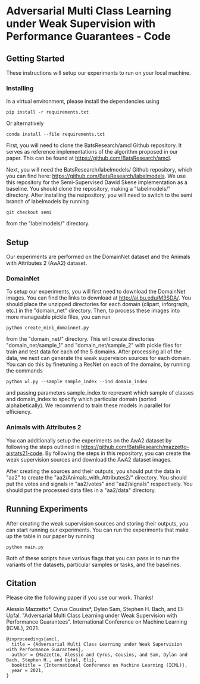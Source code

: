 # Adversarial Multi Class Learning under Weak Supervision with Performance Guarantees - Code

## Getting Started

These instructions will setup our experiments to run on your local machine. 

### Installing 

In a virtual environment, please install the dependencies using 

```
pip install -r requirements.txt
```
Or alternatively
```
conda install --file requirements.txt
```

First, you will need to clone the BatsResearch/amcl Github repository. It serves as reference implementations of the algorithm proposed in our paper. This can be found at https://github.com/BatsResearch/amcl.  

Next, you will need the BatsResearch/labelmodels/ Github repository, which you can find here: https://github.com/BatsResearch/labelmodels. We use this repository for the Semi-Supervised Dawid Skene implementation as a baseline. You should clone the repository, making a "labelmodels/" directory. After installing the respository, you will need to switch to the semi branch of labelmodels by running 
```
git checkout semi
```

from the "labelmodels/" directory.


## Setup

Our experiments are performed on the DomainNet dataset and the Animals with Attributes 2 (AwA2) dataset. 

### DomainNet

To setup our experiments, you will first need to download the DomainNet images. You can find the links to download at http://ai.bu.edu/M3SDA/. You should place the unzipped directories for each domain (clipart, inforgraph, etc.) in the "domain_net" directory. Then, to process these images into more manageable pickle files, you can run
```
python create_mini_domainnet.py
```

from the "domain_net/" directory. This will create directories "domain_net/sample_1" and "domain_net/sample_2" with pickle files for train and test data for each of the 5 domains. After processing all of the data, we next can generate the weak supervision sources for each domain. You can do this by finetuning a ResNet on each of the domains, by running the commands
```
python wl.py --sample sample_index --ind domain_index 
```
and passing parameters sample_index to represent which sample of classes and domain_index to specify which particular domain (sorted alphabetically). We recommend to train these models in parallel for efficiency.

### Animals with Attributes 2

You can additionally setup the experiments on the AwA2 dataset by following the steps outlined in https://github.com/BatsResearch/mazzetto-aistats21-code. By following the steps in this repository, you can create the weak supervision sources and download the AwA2 dataset images.   

After creating the sources and their outputs, you should put the data in "aa2" to create the "aa2/Animals_with_Attributes2/" directory. You should put the votes and signals in "aa2/votes" and "aa2/signals" respectively. You should put the processed data files in a "aa2/data" directory.


## Running Experiments

After creating the weak supervision sources and storing their outputs, you can start running our experiments. You can run the experiments that make up the table in our paper by running 

```
python main.py 
```

Both of these scripts have various flags that you can pass in to run the variants of the datasets, particular samples or tasks, and the baselines.

## Citation

Please cite the following paper if you use our work. Thanks!

Alessio Mazzetto*, Cyrus Cousins*, Dylan Sam, Stephen H. Bach, and Eli Upfal. "Adversarial Multi Class Learning under Weak Supervision with Performance Guarantees". International Conference on Machine Learning (ICML), 2021.

```
@inproceedings{amcl,
  title = {Adversarial Multi Class Learning under Weak Supervision with Performance Guarantees}, 
  author = {Mazzetto, Alessio and Cyrus, Cousins, and Sam, Dylan and Bach, Stephen H., and Upfal, Eli}, 
  booktitle = {International Conference on Machine Learning (ICML)}, 
  year = 2021, 
}
```